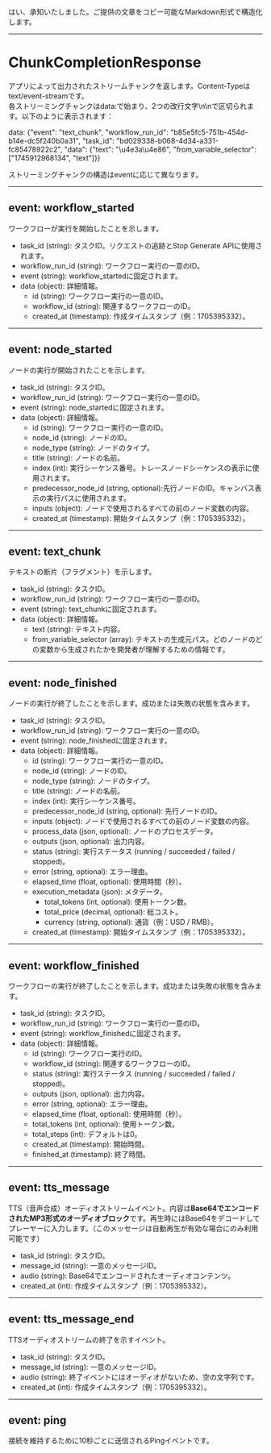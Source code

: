 はい、承知いたしました。ご提供の文章をコピー可能なMarkdown形式で構造化します。

---

# **ChunkCompletionResponse**

アプリによって出力されたストリームチャンクを返します。Content-Typeはtext/event-streamです。  
各ストリーミングチャンクはdata:で始まり、2つの改行文字\\n\\nで区切られます。以下のように表示されます：

data: {"event": "text\_chunk", "workflow\_run\_id": "b85e5fc5-751b-454d-b14e-dc5f240b0a31", "task\_id": "bd029338-b068-4d34-a331-fc85478922c2", "data": {"text": "\\u4e3a\\u4e86", "from\_variable\_selector": \["1745912968134", "text"\]}}

ストリーミングチャンクの構造はeventに応じて異なります。

---

## **event: workflow\_started**

ワークフローが実行を開始したことを示します。

* task\_id (string): タスクID。リクエストの追跡とStop Generate APIに使用されます。  
* workflow\_run\_id (string): ワークフロー実行の一意のID。  
* event (string): workflow\_startedに固定されます。  
* data (object): 詳細情報。  
  * id (string): ワークフロー実行の一意のID。  
  * workflow\_id (string): 関連するワークフローのID。  
  * created\_at (timestamp): 作成タイムスタンプ（例：1705395332）。

---

## **event: node\_started**

ノードの実行が開始されたことを示します。

* task\_id (string): タスクID。  
* workflow\_run\_id (string): ワークフロー実行の一意のID。  
* event (string): node\_startedに固定されます。  
* data (object): 詳細情報。  
  * id (string): ワークフロー実行の一意のID。  
  * node\_id (string): ノードのID。  
  * node\_type (string): ノードのタイプ。  
  * title (string): ノードの名前。  
  * index (int): 実行シーケンス番号。トレースノードシーケンスの表示に使用されます。  
  * predecessor\_node\_id (string, optional):先行ノードのID。キャンバス表示の実行パスに使用されます。  
  * inputs (object): ノードで使用されるすべての前のノード変数の内容。  
  * created\_at (timestamp): 開始タイムスタンプ（例：1705395332）。

---

## **event: text\_chunk**

テキストの断片（フラグメント）を示します。

* task\_id (string): タスクID。  
* workflow\_run\_id (string): ワークフロー実行の一意のID。  
* event (string): text\_chunkに固定されます。  
* data (object): 詳細情報。  
  * text (string): テキスト内容。  
  * from\_variable\_selector (array): テキストの生成元パス。どのノードのどの変数から生成されたかを開発者が理解するための情報です。

---

## **event: node\_finished**

ノードの実行が終了したことを示します。成功または失敗の状態を含みます。

* task\_id (string): タスクID。  
* workflow\_run\_id (string): ワークフロー実行の一意のID。  
* event (string): node\_finishedに固定されます。  
* data (object): 詳細情報。  
  * id (string): ワークフロー実行の一意のID。  
  * node\_id (string): ノードのID。  
  * node\_type (string): ノードのタイプ。  
  * title (string): ノードの名前。  
  * index (int): 実行シーケンス番号。  
  * predecessor\_node\_id (string, optional): 先行ノードのID。  
  * inputs (object): ノードで使用されるすべての前のノード変数の内容。  
  * process\_data (json, optional): ノードのプロセスデータ。  
  * outputs (json, optional): 出力内容。  
  * status (string): 実行ステータス (running / succeeded / failed / stopped)。  
  * error (string, optional): エラー理由。  
  * elapsed\_time (float, optional): 使用時間（秒）。  
  * execution\_metadata (json): メタデータ。  
    * total\_tokens (int, optional): 使用トークン数。  
    * total\_price (decimal, optional): 総コスト。  
    * currency (string, optional): 通貨（例：USD / RMB）。  
  * created\_at (timestamp): 開始タイムスタンプ（例：1705395332）。

---

## **event: workflow\_finished**

ワークフローの実行が終了したことを示します。成功または失敗の状態を含みます。

* task\_id (string): タスクID。  
* workflow\_run\_id (string): ワークフロー実行の一意のID。  
* event (string): workflow\_finishedに固定されます。  
* data (object): 詳細情報。  
  * id (string): ワークフロー実行のID。  
  * workflow\_id (string): 関連するワークフローのID。  
  * status (string): 実行ステータス (running / succeeded / failed / stopped)。  
  * outputs (json, optional): 出力内容。  
  * error (string, optional): エラー理由。  
  * elapsed\_time (float, optional): 使用時間（秒）。  
  * total\_tokens (int, optional): 使用トークン数。  
  * total\_steps (int): デフォルトは0。  
  * created\_at (timestamp): 開始時間。  
  * finished\_at (timestamp): 終了時間。

---

## **event: tts\_message**

TTS（音声合成）オーディオストリームイベント。内容は**Base64でエンコードされたMP3形式のオーディオブロック**です。再生時にはBase64をデコードしてプレーヤーに入力します。（このメッセージは自動再生が有効な場合にのみ利用可能です）

* task\_id (string): タスクID。  
* message\_id (string): 一意のメッセージID。  
* audio (string): Base64でエンコードされたオーディオコンテンツ。  
* created\_at (int): 作成タイムスタンプ（例：1705395332）。

---

## **event: tts\_message\_end**

TTSオーディオストリームの終了を示すイベント。

* task\_id (string): タスクID。  
* message\_id (string): 一意のメッセージID。  
* audio (string): 終了イベントにはオーディオがないため、空の文字列です。  
* created\_at (int): 作成タイムスタンプ（例：1705395332）。

---

## **event: ping**

接続を維持するために10秒ごとに送信されるPingイベントです。